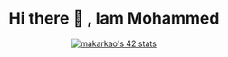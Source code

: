 <h1 align="center">  Hi there 👋 , Iam Mohammed </h1>
<div align="center">
  <a href="https://github.com/oakoudad/badge42"><img src="https://badge.mediaplus.ma/binary/makarkao" alt="makarkao's 42 stats" /></a>
  </div>

